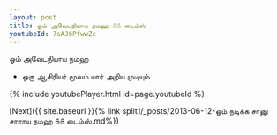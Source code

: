 ```yaml
---
layout: post
title: ஓம் அவேடநியாய நமஹ ௧௧ டைம்ஸ்
youtubeId: 7sAJ6PfwwZc
---
```

 
 
 ஓம் அவேடநியாய நமஹ  
 
 -  ஒரு ஆசிரியர் மூலம் யார் அறிய முடியும் 
 
  
 
  
 
 
 
 
 
 


{% include youtubePlayer.html id=page.youtubeId %}
 
[Next]({{ site.baseurl }}{% link  split1/_posts/2013-06-12-ஓம் நடிக்க சானு சாராய நமஹ ௧௧ டைம்ஸ்.md%})
 
